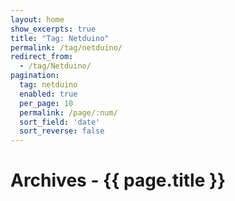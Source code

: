 ```yaml
---
layout: home
show_excerpts: true
title: "Tag: Netduino"
permalink: /tag/netduino/
redirect_from:
  - /tag/Netduino/
pagination:
  tag: netduino
  enabled: true
  per_page: 10
  permalink: /page/:num/
  sort_field: 'date'
  sort_reverse: false
---
```


<h1>Archives - {{ page.title }}</h1>
